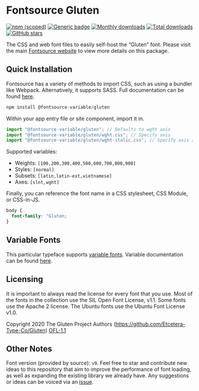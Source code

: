 # Fontsource Gluten

[![npm (scoped)](https://img.shields.io/npm/v/@fontsource/gluten?color=brightgreen)](https://www.npmjs.com/package/@fontsource/gluten) [![Generic badge](https://img.shields.io/badge/fontsource-passing-brightgreen)](https://github.com/fontsource/fontsource) [![Monthly downloads](https://badgen.net/npm/dm/@fontsource/gluten)](https://github.com/fontsource/fontsource) [![Total downloads](https://badgen.net/npm/dt/@fontsource/gluten)](https://github.com/fontsource/fontsource) [![GitHub stars](https://img.shields.io/github/stars/fontsource/fontsource.svg?style=social&label=Star)](https://github.com/fontsource/fontsource/stargazers)

The CSS and web font files to easily self-host the “Gluten” font. Please visit the main [Fontsource website](https://fontsource.org/fonts/gluten) to view more details on this package.

## Quick Installation

Fontsource has a variety of methods to import CSS, such as using a bundler like Webpack. Alternatively, it supports SASS. Full documentation can be found [here](https://fontsource.org/docs/introduction).

```javascript
npm install @fontsource-variable/gluten
```

Within your app entry file or site component, import it in.

```javascript
import "@fontsource-variable/gluten"; // Defaults to wght axis
import "@fontsource-variable/gluten/wght.css"; // Specify axis
import "@fontsource-variable/gluten/wght-italic.css"; // Specify axis and style

```

Supported variables:
- Weights: `[100,200,300,400,500,600,700,800,900]`
- Styles: `[normal]`
- Subsets: `[latin,latin-ext,vietnamese]`
- Axes: `[slnt,wght]`

Finally, you can reference the font name in a CSS stylesheet, CSS Module, or CSS-in-JS.

```css
body {
  font-family: "Gluten;
}
```

## Variable Fonts

This particular typeface supports [variable fonts](https://developer.mozilla.org/en-US/docs/Web/CSS/CSS_Fonts/Variable_Fonts_Guide).
Variable documentation can be found [here](https://fontsource.org/docs/variable-fonts).

## Licensing
It is important to always read the license for every font that you use.
Most of the fonts in the collection use the SIL Open Font License, v1.1. Some fonts use the Apache 2 license. The Ubuntu fonts use the Ubuntu Font License v1.0.

Copyright 2020 The Gluten Project Authors (https://github.com/Etcetera-Type-Co/Gluten)
[OFL-1.1](http://scripts.sil.org/OFL)

## Other Notes
Font version (provided by source): `v9`.
Feel free to star and contribute new ideas to this repository that aim to improve the performance of font loading, as well as expanding the existing library we already have. Any suggestions or ideas can be voiced via an [issue](https://github.com/fontsource/fontsource/issues).